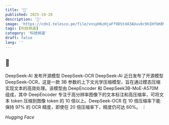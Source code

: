 ```yaml
---
title: '🤖'
published: 2025-10-20
description: '🤖'
image: 'https://cdn1.telesco.pe/file/vnspH6zHjaFf9DStd43AUuv8c9hIHfbKBVWP9JNRxw4Diez6BRRYk8fQcFvrZRFQM8092QsORwnh8XNftD4ix8HQAuE_QKC5AuFEP8c8mIGIXhtAQuEtQ0H-lJUVG-h1lO04BEWmjmnnDjzf68etIjYp-SX47_Cf5x7FU5rJ734gi8INR9826omyCFpyMFZsE0Tw-scwvER5xKXPOLeH9HiEnFkQuXvs-ioQm4I2T7nB8Dl5WrbgC-4nMiK9Jyg6hVekUe-FXNuJKQNot6gfbfQsf1zstv89iUUykLtrDmIbhic9QSk0p3_QCGUMsLluuoAq6bKhF_Qt9AtHuNpz8g.jpg'
tags: [科技频道]
category: '科技频道'
draft: false
lang: ''
---
```


## 🤖

DeepSeek-AI 发布开源模型 DeepSeek-OCR
DeepSeek-AI 近日发布了开源模型 DeepSeek-OCR，这是一款 3B 参数的上下文光学压缩模型，旨在通过模态压缩实现文本的高效处理。该模型由 DeepEncoder 和 DeepSeek3B-MoE-A570M 组成，其中 DeepEncoder 专注于高分辨率图像下的文本标注和高压缩率，可将文本 token 压缩到图像 token 的 10 倍以上。DeepSeek-OCR 在 10 倍压缩率下能保持 97% 的 OCR 精度，即使在 20 倍压缩率下，精度仍可达 60%。
｜

*Hugging Face*
